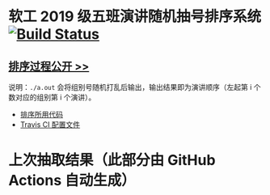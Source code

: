 # 软工 2019 级五班演讲随机抽号排序系统 [![Build Status](https://www.travis-ci.org/bobby285271/stuselect.svg?branch=master)](https://www.travis-ci.org/github/bobby285271/stuselect)
## [排序过程公开 >>](https://www.travis-ci.org/github/bobby285271/stuselect)

说明：`./a.out` 会将组别号随机打乱后输出，输出结果即为演讲顺序（左起第 i 个数对应的组别第 i 个演讲）。

* [排序所用代码](class5.cpp)
* [Travis CI 配置文件](.travis.yml)

# 上次抽取结果（此部分由 GitHub Actions 自动生成）
